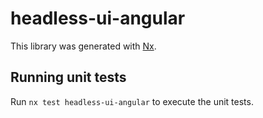 # headless-ui-angular

This library was generated with [Nx](https://nx.dev).

## Running unit tests

Run `nx test headless-ui-angular` to execute the unit tests.
